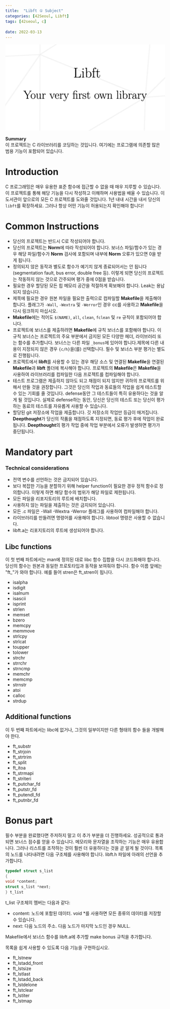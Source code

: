 ```yaml
---
title:  "Libft ① Subject"
categories: [42Seoul, Libft]
tags: [42seoul, c]
 
date: 2022-03-13
---
```


![thumbnail](/assets/img/42seoul/libft/libft.png)

**Summary**  
이 프로젝트는 C 라이브러리를 코딩하는 것입니다.
여기에는 프로그램에 의존할 많은 범용 기능이 포함되어 있습니다.
# Introduction
C 프로그래밍은 매우 유용한 표준 함수에 접근할 수 없을 때 매우 지루할 수 있습니다. 이 프로젝트를 통해 해당 기능을 다시 작성하고 이해하며 사용법을 배울 수 있습니다. 이 도서관이 앞으로의 모든 C 프로젝트를 도와줄 것입니다. 1년 내내 시간을 내서 당신의 `libft`를 확장하세요. 그러나 항상 어떤 기능이 허용되는지 확인해야 합니다!

# Common Instructions
- 당신의 프로젝트는 반드시 C로 작성되어야 합니다.
- 당신의 프로젝트는 **Norm**에 따라 작성되어야 합니다. 보너스 파일/함수가 있는 경우 해당 파일/함수가 **Norm** 검사에 포함되며 내부에 **Norm** 오류가 있으면 0을 받게 됩니다.
- 정의되지 않은 동작과 별도로 함수가 예기치 않게 종료되어서는 안 됩니다(segmentation fault, bus error, double free 등). 이렇게 되면 당신의 프로젝트는 작동하지 않는 것으로 간주되며 평가 중에 0점을 받습니다.
- 필요한 경우 할당된 모든 힙 메모리 공간을 적절하게 확보해야 합니다. Leak는 용납되지 않습니다.
- 제목에 필요한 경우 원본 파일을 필요한 출력으로 컴파일할 **Makefile**을 제출해야 합니다. 플래그가 `-Wall`, `-Wextra` 및 `-Werror`인 경우 cc를 사용하고 **Makefile**을 다시 링크하지 마십시오.
- **Makefile**에는 적어도 `$(NAME)`, `all`, `clean`, `fclean` 및 `re` 규칙이 포함되어야 합니다.
- 프로젝트에 보너스를 제출하려면 **Makefile**에 규칙 보너스를 포함해야 합니다. 이 규칙 보너스는 프로젝트의 주요 부분에서 금지된 모든 다양한 헤더, 라이브러리 또는 함수를 추가합니다. 보너스는 다른 파일 `_bonus`에 있어야 합니다.제목에 다른 내용이 지정되지 않은 경우 `{c/h}`을(를) 선택합니다. 필수 및 보너스 부분 평가는 별도로 진행됩니다.
- 프로젝트에서 **libft**를 사용할 수 있는 경우 해당 소스 및 연결된 **Makefile**을 연결된 **Makefile**과 **libft** 폴더에 복사해야 합니다. 프로젝트의 **Makefile**은 **Makefile**을 사용하여 라이브러리를 컴파일한 다음 프로젝트를 컴파일해야 합니다.
- 테스트 프로그램은 제출하지 않아도 되고 채점이 되지 않지만 귀하의 프로젝트를 위해서 만들 것을 권장합니다. 그것은 당신의 작업과 동료들의 작업을 쉽게 테스트할 수 있는 기회를 줄 것입니다. defense동안 그 테스트들이 특히 유용하다는 것을 알게 될 것입니다. 실제로 defense하는 동안, 당신은 당신의 테스트 또는 당신이 평가하는 동료의 테스트를 자유롭게 사용할 수 있습니다.
- 할당된 git 저장소에 작업을 제출합니다. 깃 저장소의 작업만 등급이 매겨집니다. **Deepthought**가 당신의 작품을 채점하도록 지정되면, 동료 평가 후에 작업이 완료됩니다. **Deepthought**의 평가 작업 중에 작업 부분에서 오류가 발생하면 평가가 중단됩니다.

# Mandatory part

### Technical considerations
- 전역 변수를 선언하는 것은 금지되어 있습니다.
- 보다 복잡한 기능을 분할하기 위해 helper function이 필요한 경우 정적 함수로 정의합니다. 이렇게 하면 해당 함수의 범위가 해당 파일로 제한됩니다.
- 모든 파일을 리포지토리의 루트에 배치합니다.
- 사용하지 않는 파일을 제출하는 것은 금지되어 있습니다.
- 모든 .c 파일은 -Wall -Wextra -Werror 플래그를 사용하여 컴파일해야 합니다.
- 라이브러리를 만들려면 명령어를 사용해야 합니다. libtool 명령은 사용할 수 없습니다.
- libft.a는 리포지토리의 루트에 생성되어야 합니다.

## Libc functions
이 첫 번째 파트에서는 man에 정의된 대로 libc 함수 집합을 다시 코드화해야 합니다. 당신의 함수는 원본과 동일한 프로토타입과 동작을 보여줘야 합니다. 함수 이름 앞에는 "ft_"가 와야 합니다. 예를 들어 stren은 ft_stren이 됩니다.
- isalpha
- isdigit
- isalnum
- isascii
- isprint
- strlen
- memset
- bzero
- memcpy
- memmove
- strlcpy
- strlcat
- toupper
- tolower
- strchr
- strrchr
- strncmp
- memchr
- memcmp
- strnstr
- atoi
- calloc
- strdup
 
 
## Additional functions

이 두 번째 파트에서는 libc에 없거나, 그것의 일부이지만 다른 형태의 함수 들을 개발해야 한다.

- ft_substr
- ft_strjoin
- ft_strtrim
- ft_split
- ft_itoa
- ft_strmapi
- ft_striteri
- ft_putchar_fd
- ft_putstr_fd
- ft_putendl_fd
- ft_putnbr_fd

 
# Bonus part

필수 부분을 완료했다면 주저하지 말고 이 추가 부분을 더 진행하세요. 성공적으로 통과되면 보너스 점수를 얻을 수 있습니다.
메모리와 문자열을 조작하는 기능은 매우 유용합니다. 그러나 리스트를 조작하는 것이 훨씬 더 유용하다는 것을 곧 알게 될 것이다.
목록의 노드를 나타내려면 다음 구조체를 사용해야 합니다. libft.h 파일에 아래의 선언을 추가합니다.

```c
typedef struct s_list
{
void *content;
struct s_list *next;
} t_list
```

t_list 구조체의 멤버는 다음과 같다:
- content: 노드에 포함된 데이터.
void *를 사용하면 모든 종류의 데이터를 저장할 수 있습니다.
- next: 다음 노드의 주소. 다음 노드가 마지막 노드인 경우 NULL.

Makefile에서 보너스 함수를 libft.a에 추가할 make bonus 규칙을 추가합니다.

목록을 쉽게 사용할 수 있도록 다음 기능을 구현하십시오.

- ft_lstnew
- ft_lstadd_front
- ft_lstsize
- ft_lstlast
- ft_lstadd_back
- ft_lstdelone
- ft_lstclear
- ft_lstiter
- ft_lstmap
